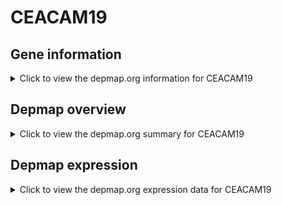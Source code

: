 <h1>CEACAM19</h1>

<h2>Gene information</h2>
<details>
  <summary>Click to view the depmap.org information for CEACAM19</summary>
  <iframe src="https://depmap.org/portal/gene/CEACAM19?tab=about" style="border:none;width:100%;height:800px"></iframe>
</details>

<h2>Depmap overview</h2>
<details>
  <summary>Click to view the depmap.org summary for CEACAM19</summary>
  <iframe src="https://depmap.org/portal/gene/CEACAM19?tab=overview" style="border:none;width:100%;height:800px"></iframe>
</details>

<h2>Depmap expression</h2>
<details>
  <summary>Click to view the depmap.org expression data for CEACAM19</summary>
  <iframe src="https://depmap.org/portal/gene/CEACAM19?tab=characterization" style="border:none;width:100%;height:800px"></iframe>
</details>


<!--
<h2>Reactome Pathway diagram</h2>
<details>
  <summary>Click to view Reactome pathway for CEACAM19</summary>
  PNAME
</details>
-->


